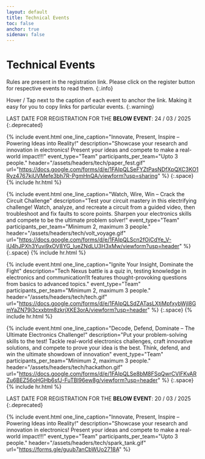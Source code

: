 ```yaml
---
layout: default
title: Technical Events
toc: false
anchor: true
sidenav: false
---
```


# Technical Events

<!--

- You find the `event name` for each include done by looking at the `header` tag.
- Yet for ease, a comment  has been placed.

-->

Rules are present in the registration link. Please click on the <span class="cb">register</span> button for respective events to read them.
{:.info}

Hover / Tap next to the <span class="cb">caption</span> of each event to anchor the link. Making it easy for you to copy links for particular events.
{:.warning}
<!-- using this for variety of colour -->

<!-- paper fest -->

LAST DATE FOR REGISTRATION FOR THE **BELOW EVENT**: <span class="cb">24 / 03 / 2025</span>
{:.deprecated}
<!-- using this `info` box for variety of colour -->
{%
    include event.html
    one_line_caption="Innovate, Present, Inspire – Powering Ideas into Reality!"
    description="Showcase your research and innovation in electronics! Present your  ideas  and compete to make a real-world impact!!!"
    event_type="Team"
    participants_per_team="Upto 3 people."
    header="/assets/headers/tech/paper_fest.gif"
    url="https://docs.google.com/forms/d/e/1FAIpQLSeFYZtPasNDfXpQXC3KO1Ryz4767kjUVMefe3bh7R-PgmHnQA/viewform?usp=sharing"
%}
{:.space}
{% include hr.html %}

<!-- volt voyage -->
{%
    include event.html
    one_line_caption="Watch, Wire, Win – Crack the Circuit Challenge"
    description="Test your circuit mastery in this electrifying challenge! Watch, analyze, and recreate a circuit from a guided video, then troubleshoot and fix faults to score points. Sharpen your electronics skills and compete to be the ultimate problem solver!"
    event_type="Team"
    participants_per_team="Minimum 2, maximum 3 people."
    header="/assets/headers/tech/volt_voyage.gif"
    url="https://docs.google.com/forms/d/e/1FAIpQLScn2fOjCdYe_V-iU4hJPXh3Yuvi9xOV8YG_lueZNdLU3H3xMw/viewform?usp=header"
%}
{:.space}
{% include hr.html %}

<!-- tech nexus / technical quiz -->
{%
    include event.html
    one_line_caption="Ignite Your Insight, Dominate the Fight"
    description="Tech Nexus battle is a quiz in, testing knowledge in electronics and communication!It features thought-provoking questions from basics to advanced topics."
    event_type="Team"
    participants_per_team="Minimum 2, maximum 3 people."
    header="/assets/headers/tech/tech.gif"
    url="https://docs.google.com/forms/d/e/1FAIpQLSdZATasLXtjMpfxybWjI8GmYaZN79j3cxxbtm8zkrjXKE3orA/viewform?usp=header"
%}
{:.space}
{% include hr.html %}

<!-- hackathon aka tecktrekon :moyai: -->
{%
    include event.html
    one_line_caption="Decode, Defend, Dominate – The Ultimate Electronics Challenge!"
    description="Put your problem-solving skills to the test! Tackle real-world electronics challenges, craft innovative solutions, and compete to prove your idea is the best. Think, defend, and win the ultimate showdown of innovation"
    event_type="Team"
    participants_per_team="Minimum 2, maximum 3 people."
    header="/assets/headers/tech/hackathon.gif"
    url="https://docs.google.com/forms/d/e/1FAIpQLSe8bM8FSqQwrCVlFKvARZu6BEZ56oHGHb6sfJ-FuTBl96ew8g/viewform?usp=header"
%}
{:.space}
{% include hr.html %}

LAST DATE FOR REGISTRATION FOR THE **BELOW EVENT**: <span class="cb">20 / 03 / 2025</span>
{:.deprecated}
<!-- using this `info` box for variety of colour -->
<!-- spark tank -->
{%
    include event.html
    one_line_caption="Innovate, Present, Inspire – Powering Ideas into Reality!"
    description="Showcase your research and innovation in electronics! Present your ideas and compete to make a real-world impact!!!"
    event_type="Team"
    participants_per_team="Upto 3 people."
    header="/assets/headers/tech/spark_tank.gif"
    url="https://forms.gle/guub7anCbWUo2718A"
%}
